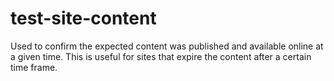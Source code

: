 # test-site-content
Used to confirm the expected content was published and available online at a given time. This is useful for sites that expire the content after a certain time frame. 
